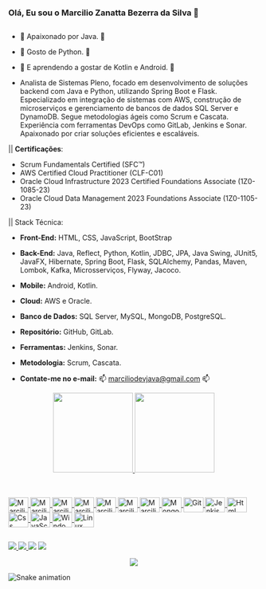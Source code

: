 ### Olá, Eu sou o Marcilio Zanatta Bezerra da Silva 👋

##

- 🌱 Apaixonado por Java. 🌱 
- 🌱 Gosto de Python. 🌱    
- 🌱 E aprendendo a gostar de Kotlin e Android. 🌱
  
- Analista de Sistemas Pleno, focado em desenvolvimento de soluções backend com Java e Python, utilizando Spring Boot e Flask. Especializado em integração de sistemas com AWS, construção de microserviços e gerenciamento de bancos de dados SQL Server e DynamoDB. Segue metodologias ágeis como Scrum e Cascata. Experiência com ferramentas DevOps como GitLab, Jenkins e Sonar. Apaixonado por criar soluções eficientes e escaláveis.
   
|| **Certificações**:    
   - Scrum Fundamentals Certified (SFC™)       
   - AWS Certified Cloud Practitioner (CLF-C01)       
   - Oracle Cloud Infrastructure 2023 Certified Foundations Associate (1Z0-1085-23)
   - Oracle Cloud Data Management 2023 Foundations Associate (1Z0-1105-23)    
                            
|| Stack Técnica:  
   - **Front-End:** HTML, CSS, JavaScript, BootStrap     
   - **Back-End:** Java, Reflect, Python, Kotlin, JDBC, JPA, Java Swing, JUnit5, JavaFX, Hibernate, Spring Boot, Flask, SQLAlchemy, Pandas, Maven, Lombok, Kafka, Microsserviços, Flyway, Jacoco.
   - **Mobile:** Android, Kotlin.
   - **Cloud:** AWS e Oracle.
   - **Banco de Dados:** SQL Server, MySQL, MongoDB, PostgreSQL.  
   - **Repositório:** GitHub, GitLab.    
   - **Ferramentas:** Jenkins, Sonar.  
   - **Metodologia:** Scrum, Cascata.

- **Contate-me no e-mail:** 📫 marciliodevjava@gmail.com 📫

<div align="center">
  <a href="https://github.com/marciliodevjava">
  <img height="160em" src="https://github-readme-stats.vercel.app/api?username=marciliodevjava&show_icons=true&theme=dark&include_all_commits=true&count_private=true"/>
  <img height="160em" src="https://github-readme-stats.vercel.app/api/top-langs/?username=marciliodevjava&layout=compact&langs_count=7&theme=dark"/>
</div>
  
 ##
  
<div style="display: inline_block"><br>
  <img align="center" alt="Marcilio-Java" height="30" width="40" src="https://cdn.jsdelivr.net/gh/devicons/devicon/icons/java/java-original.svg">
  <img align="center" alt="Marcilio-Python" height="30" width="40" src="https://cdn.jsdelivr.net/gh/devicons/devicon/icons/python/python-original.svg">
  <img align="center" alt="Marcilio-Koylin" height="30" width="40" src="https://cdn.jsdelivr.net/gh/devicons/devicon/icons/kotlin/kotlin-original.svg">
  <img align="center" alt="Marcilio-SpringB" height="30" width="40" src="https://cdn.jsdelivr.net/gh/devicons/devicon/icons/spring/spring-original.svg"> 
  <img align="center" alt="Marcilio-Flask" height="30" width="40" src="https://cdn.jsdelivr.net/gh/devicons/devicon/icons/flask/flask-original.svg">
  <img align="center" alt="Marcilio-MySql" height="30" width="40" src="https://cdn.jsdelivr.net/gh/devicons/devicon/icons/mysql/mysql-original.svg">
  <img align="center" alt="Marcilio-SqlServer" height="30" width="40" src="https://cdn.jsdelivr.net/gh/devicons/devicon/icons/microsoftsqlserver/microsoftsqlserver-plain-wordmark.svg">
  <img align="center" alt="MongoDB" height="30" width="40" src="https://cdn.jsdelivr.net/gh/devicons/devicon/icons/mongodb/mongodb-original.svg">
  <img align="center" alt="Git" height="30" width="40" src="https://cdn.jsdelivr.net/gh/devicons/devicon/icons/git/git-original.svg">
   <img align="center" alt="Jenkis" height="30" width="40" src="https://cdn.jsdelivr.net/gh/devicons/devicon/icons/jenkins/jenkins-original.svg">
  <img align="center" alt="Html" height="30" width="40" src="https://cdn.jsdelivr.net/gh/devicons/devicon/icons/html5/html5-original-wordmark.svg">
  <img align="center" alt="Css" height="30" width="40" src="https://cdn.jsdelivr.net/gh/devicons/devicon/icons/css3/css3-original-wordmark.svg">
  <img align="center" alt="JavaScript" height="30" width="40" src="https://cdn.jsdelivr.net/gh/devicons/devicon/icons/javascript/javascript-plain.svg">
  <img align="center" alt="Windows" height="30" width="40" src="https://cdn.jsdelivr.net/gh/devicons/devicon/icons/windows8/windows8-original.svg">
  <img align="center" alt="Linux" height="30" width="40" src="https://cdn.jsdelivr.net/gh/devicons/devicon/icons/linux/linux-original.svg">
</div>
    
##                                                                                                                              
                                                                                                                                    
 <div> 
  <a href="https://instagram.com/marciliozat" target="_blank"><img src="https://img.shields.io/badge/-Instagram-%23E4405F?style=for-the-badge&logo=instagram&logoColor=white" target="_blank">
</a>
 	<a href="https://www.twitch.tv/zanatta00" target="_blank"><img src="https://img.shields.io/badge/Twitch-9146FF?style=for-the-badge&logo=twitch&logoColor=white" 
</a>
  <a href = "mailto:marciliodevjava@gmail.com"><img src="https://img.shields.io/badge/-Gmail-%23333?style=for-the-badge&logo=gmail&logoColor=white" target="_blank"></a>
  <a href="https://www.linkedin.com/in/marcilio-silva-13b045193/" target="_blank"><img src="https://img.shields.io/badge/-LinkedIn-%230077B5?style=for-the-badge&logo=linkedin&logoColor=white" target="_blank"></a> 

</div>

<p align="center">
    <img alingn="center" src="https://profile-counter.glitch.me/marciliodevjava/count.svg"/>
</p
  
![Snake animation](https://github.com/marciliodevjava/marciliodevjava/blob/output/github-contribution-grid-snake.svg)

